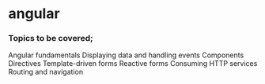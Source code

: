 # angular

### Topics to be covered;

Angular fundamentals
Displaying data and handling events
Components
Directives
Template-driven forms
Reactive forms
Consuming HTTP services
Routing and navigation
